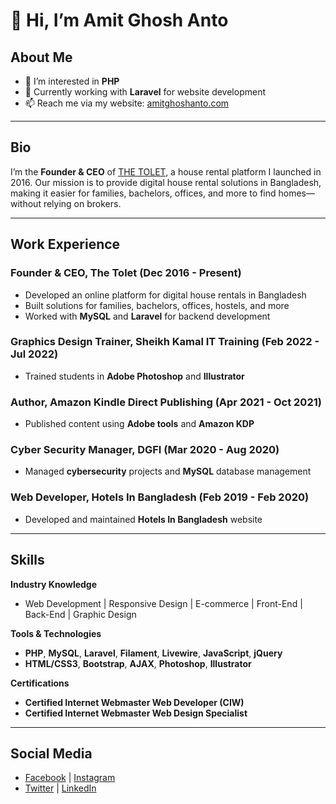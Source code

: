 # 👋 Hi, I’m Amit Ghosh Anto

## About Me
- 👀 I’m interested in **PHP**
- 🌱 Currently working with **Laravel** for website development
- 📫 Reach me via my website: [amitghoshanto.com](http://www.amitghoshanto.com)

---

## Bio
I’m the **Founder & CEO** of [THE TOLET](https://www.thetolet.com/), a house rental platform I launched in 2016. Our mission is to provide digital house rental solutions in Bangladesh, making it easier for families, bachelors, offices, and more to find homes—without relying on brokers.

---

## Work Experience
### Founder & CEO, The Tolet (Dec 2016 - Present)
- Developed an online platform for digital house rentals in Bangladesh
- Built solutions for families, bachelors, offices, hostels, and more
- Worked with **MySQL** and **Laravel** for backend development

### Graphics Design Trainer, Sheikh Kamal IT Training (Feb 2022 - Jul 2022)
- Trained students in **Adobe Photoshop** and **Illustrator**

### Author, Amazon Kindle Direct Publishing (Apr 2021 - Oct 2021)
- Published content using **Adobe tools** and **Amazon KDP**

### Cyber Security Manager, DGFI (Mar 2020 - Aug 2020)
- Managed **cybersecurity** projects and **MySQL** database management

### Web Developer, Hotels In Bangladesh (Feb 2019 - Feb 2020)
- Developed and maintained **Hotels In Bangladesh** website

---

## Skills

**Industry Knowledge**  
- Web Development | Responsive Design | E-commerce | Front-End | Back-End | Graphic Design

**Tools & Technologies**  
- **PHP**, **MySQL**, **Laravel**, **Filament**, **Livewire**, **JavaScript**, **jQuery**  
- **HTML/CSS3**, **Bootstrap**, **AJAX**, **Photoshop**, **Illustrator**

**Certifications**  
- **Certified Internet Webmaster Web Developer (CIW)**  
- **Certified Internet Webmaster Web Design Specialist**

---

## Social Media
- [Facebook](https://www.facebook.com/amitghoshanto) | [Instagram](https://www.instagram.com/amitghoshanto)  
- [Twitter](https://twitter.com/amit_ghosh_anto) | [LinkedIn](https://linkedin.com/in/amitghoshanto)
